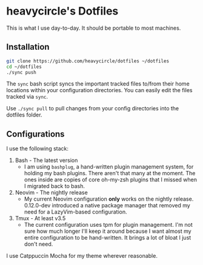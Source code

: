 # heavycircle's Dotfiles

This is what I use day-to-day. It should be portable to most machines.

## Installation

```bash
git clone https://github.com/heavycircle/dotfiles ~/dotfiles
cd ~/dotfiles
./sync push
```

The `sync` bash script syncs the important tracked files to/from their
home locations within your configuration directories. You can easily edit
the files tracked via `sync`.

Use `./sync pull` to pull changes from your config directories into the
dotfiles folder.

## Configurations

I use the following stack:

1. Bash - The latest version
    - I am using `bashplug`, a hand-written plugin management system, for 
      holding my bash plugins. There aren't that many at the moment. The
      ones inside are copies of core oh-my-zsh plugins that I missed when
      I migrated back to bash.
2. Neovim - The nightly release
    - My current Neovim configuration **only** works on the nightly release.
      0.12.0-dev introduced a native package manager that removed my need for
      a LazyVim-based configuration.
3. Tmux - At least v3.5
    - The current configuration uses tpm for plugin management. I'm not sure
      how much longer I'll keep it around because I want almost my entire 
      configuration to be hand-written. It brings a lot of bloat I just don't
      need.

I use Catppuccin Mocha for my theme wherever reasonable.

